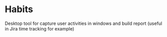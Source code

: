 # Habits
Desktop tool for capture user activities in windows and build report
(useful in Jira time tracking for example)
